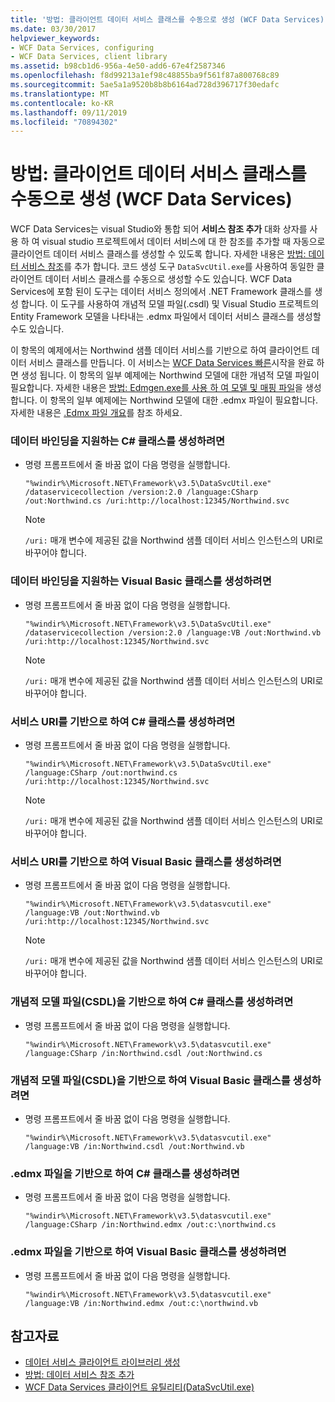 ```yaml
---
title: '방법: 클라이언트 데이터 서비스 클래스를 수동으로 생성 (WCF Data Services)'
ms.date: 03/30/2017
helpviewer_keywords:
- WCF Data Services, configuring
- WCF Data Services, client library
ms.assetid: b98cb1d6-956a-4e50-add6-67e4f2587346
ms.openlocfilehash: f8d99213a1ef98c48855ba9f561f87a800768c89
ms.sourcegitcommit: 5ae5a1a9520b8b8b6164ad728d396717f30edafc
ms.translationtype: MT
ms.contentlocale: ko-KR
ms.lasthandoff: 09/11/2019
ms.locfileid: "70894302"
---
```

# <a name="how-to-manually-generate-client-data-service-classes-wcf-data-services"></a>방법: 클라이언트 데이터 서비스 클래스를 수동으로 생성 (WCF Data Services)
WCF Data Services는 visual Studio와 통합 되어 **서비스 참조 추가** 대화 상자를 사용 하 여 visual studio 프로젝트에서 데이터 서비스에 대 한 참조를 추가할 때 자동으로 클라이언트 데이터 서비스 클래스를 생성할 수 있도록 합니다. 자세한 내용은 [방법: 데이터 서비스 참조](how-to-add-a-data-service-reference-wcf-data-services.md)를 추가 합니다. 코드 생성 도구 `DataSvcUtil.exe`를 사용하여 동일한 클라이언트 데이터 서비스 클래스를 수동으로 생성할 수도 있습니다. WCF Data Services에 포함 된이 도구는 데이터 서비스 정의에서 .NET Framework 클래스를 생성 합니다. 이 도구를 사용하여 개념적 모델 파일(.csdl) 및 Visual Studio 프로젝트의 Entity Framework 모델을 나타내는 .edmx 파일에서 데이터 서비스 클래스를 생성할 수도 있습니다.

 이 항목의 예제에서는 Northwind 샘플 데이터 서비스를 기반으로 하여 클라이언트 데이터 서비스 클래스를 만듭니다. 이 서비스는 [WCF Data Services 빠른](quickstart-wcf-data-services.md)시작을 완료 하면 생성 됩니다. 이 항목의 일부 예제에는 Northwind 모델에 대한 개념적 모델 파일이 필요합니다. 자세한 내용은 [방법: Edmgen.exe를 사용 하 여 모델 및 매핑 파일](../adonet/ef/how-to-use-edmgen-exe-to-generate-the-model-and-mapping-files.md)을 생성 합니다. 이 항목의 일부 예제에는 Northwind 모델에 대한 .edmx 파일이 필요합니다. 자세한 내용은 [.Edmx 파일 개요](https://docs.microsoft.com/previous-versions/dotnet/netframework-4.0/cc982042(v=vs.100))를 참조 하세요.

### <a name="to-generate-c-classes-that-support-data-binding"></a>데이터 바인딩을 지원하는 C# 클래스를 생성하려면

- 명령 프롬프트에서 줄 바꿈 없이 다음 명령을 실행합니다.

    ```console
    "%windir%\Microsoft.NET\Framework\v3.5\DataSvcUtil.exe" /dataservicecollection /version:2.0 /language:CSharp /out:Northwind.cs /uri:http://localhost:12345/Northwind.svc
    ```

    > [!NOTE]
    > `/uri:` 매개 변수에 제공된 값을 Northwind 샘플 데이터 서비스 인스턴스의 URI로 바꾸어야 합니다.

### <a name="to-generate-visual-basic-classes-that-support-data-binding"></a>데이터 바인딩을 지원하는 Visual Basic 클래스를 생성하려면

- 명령 프롬프트에서 줄 바꿈 없이 다음 명령을 실행합니다.

    ```console
    "%windir%\Microsoft.NET\Framework\v3.5\DataSvcUtil.exe" /dataservicecollection /version:2.0 /language:VB /out:Northwind.vb /uri:http://localhost:12345/Northwind.svc
    ```

    > [!NOTE]
    > `/uri:` 매개 변수에 제공된 값을 Northwind 샘플 데이터 서비스 인스턴스의 URI로 바꾸어야 합니다.

### <a name="to-generate-c-classes-based-on-the-service-uri"></a>서비스 URI를 기반으로 하여 C# 클래스를 생성하려면

- 명령 프롬프트에서 줄 바꿈 없이 다음 명령을 실행합니다.

    ```console
    "%windir%\Microsoft.NET\Framework\v3.5\DataSvcUtil.exe" /language:CSharp /out:northwind.cs /uri:http://localhost:12345/Northwind.svc
    ```

    > [!NOTE]
    > `/uri:` 매개 변수에 제공된 값을 Northwind 샘플 데이터 서비스 인스턴스의 URI로 바꾸어야 합니다.

### <a name="to-generate-visual-basic-classes-based-on-the-service-uri"></a>서비스 URI를 기반으로 하여 Visual Basic 클래스를 생성하려면

- 명령 프롬프트에서 줄 바꿈 없이 다음 명령을 실행합니다.

    ```console
    "%windir%\Microsoft.NET\Framework\v3.5\datasvcutil.exe" /language:VB /out:Northwind.vb /uri:http://localhost:12345/Northwind.svc
    ```

    > [!NOTE]
    > `/uri:` 매개 변수에 제공된 값을 Northwind 샘플 데이터 서비스 인스턴스의 URI로 바꾸어야 합니다.

### <a name="to-generate-c-classes-based-on-the-conceptual-model-file-csdl"></a>개념적 모델 파일(CSDL)을 기반으로 하여 C# 클래스를 생성하려면

- 명령 프롬프트에서 줄 바꿈 없이 다음 명령을 실행합니다.

    ```console
    "%windir%\Microsoft.NET\Framework\v3.5\datasvcutil.exe" /language:CSharp /in:Northwind.csdl /out:Northwind.cs
    ```

### <a name="to-generate-visual-basic-classes-based-on-the-conceptual-model-file-csdl"></a>개념적 모델 파일(CSDL)을 기반으로 하여 Visual Basic 클래스를 생성하려면

- 명령 프롬프트에서 줄 바꿈 없이 다음 명령을 실행합니다.

    ```console
    "%windir%\Microsoft.NET\Framework\v3.5\datasvcutil.exe" /language:VB /in:Northwind.csdl /out:Northwind.vb
    ```

### <a name="to-generate-c-classes-based-on-the-edmx-file"></a>.edmx 파일을 기반으로 하여 C# 클래스를 생성하려면

- 명령 프롬프트에서 줄 바꿈 없이 다음 명령을 실행합니다.

    ```console
    "%windir%\Microsoft.NET\Framework\v3.5\datasvcutil.exe" /language:CSharp /in:Northwind.edmx /out:c:\northwind.cs
    ```

### <a name="to-generate-visual-basic-classes-based-on-the-edmx-file"></a>.edmx 파일을 기반으로 하여 Visual Basic 클래스를 생성하려면

- 명령 프롬프트에서 줄 바꿈 없이 다음 명령을 실행합니다.

    ```console
    "%windir%\Microsoft.NET\Framework\v3.5\datasvcutil.exe" /language:VB /in:Northwind.edmx /out:c:\northwind.vb
    ```

## <a name="see-also"></a>참고자료

- [데이터 서비스 클라이언트 라이브러리 생성](generating-the-data-service-client-library-wcf-data-services.md)
- [방법: 데이터 서비스 참조 추가](how-to-add-a-data-service-reference-wcf-data-services.md)
- [WCF Data Services 클라이언트 유틸리티(DataSvcUtil.exe)](wcf-data-service-client-utility-datasvcutil-exe.md)

